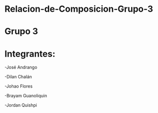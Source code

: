 # Relacion-de-Composicion-Grupo-3

# Grupo 3

# Integrantes:  

-José Andrango

-Dilan Chalán

-Johao Flores 

-Brayam Guanoliquin 

-Jordan Quishpi
